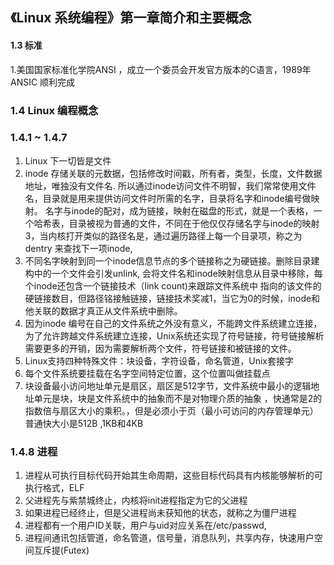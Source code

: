 ## 《Linux 系统编程》第一章简介和主要概念


#### 1.3 标准
1.美国国家标准化学院ANSI ，成立一个委员会开发官方版本的C语言，1989年 ANSIC 顺利完成

### 1.4 Linux 编程概念

### 1.4.1 ~ 1.4.7
1. Linux 下一切皆是文件
2. inode 存储关联的元数据，包括修改时间戳，所有者，类型，长度，文件数据地址，唯独没有文件名.
所以通过inode访问文件不明智，我们常常使用文件名，目录就是用来提供访问文件时所需的名字，目录将名字和inode编号做映射。
名字与inode的配对，成为链接，映射在磁盘的形式，就是一个表格，一个哈希表，目录被视为普通的文件，不同在于他仅仅存储名字与inode的映射
3，当内核打开类似的路径名是，通过遍历路径上每一个目录项，称之为dentry 来查找下一项inode,
4. 不同名字映射到同一个inode信息节点的多个链接称之为硬链接。删除目录建构中的一个文件会引发unlink, 会将文件名和inode映射信息从目录中移除，每个inode还包含一个链接技术（link count)来跟踪文件系统中
指向的该文件的硬链接数目，但路径铭接触链接，链接技术奖减1，当它为0的时候，inode和他关联的数据才真正从文件系统中删除。
5. 因为inode 编号在自己的文件系统之外没有意义，不能跨文件系统建立连接，为了允许跨越文件系统建立连接，Unix系统还实现了符号链接，符号链接解析需要更多的开销，因为需要解析两个文件，符号链接和被链接的文件。
6. Linux支持四种特殊文件：块设备，字符设备，命名管道，Unix套接字
7. 每个文件系统要挂载在名字空间特定位置，这个位置叫做挂载点
8. 块设备最小访问地址单元是扇区，扇区是512字节，文件系统中最小的逻辑地址单元是块，块是文件系统中的抽象而不是对物理介质的抽象 ，快通常是2的指数倍与扇区大小的乘积。，但是必须小于页（最小可访问的内存管理单元）
普通快大小是512B ,1KB和4KB

### 1.4.8 进程

1. 进程从可执行目标代码开始其生命周期，这些目标代码具有内核能够解析的可执行格式，ELF
2. 父进程先与紫禁城终止，内核将init进程指定为它的父进程
3. 如果进程已经终止，但是父进程尚未获知他的状态，就称之为僵尸进程
4. 进程都有一个用户ID关联，用户与uid对应关系在/etc/passwd,
5. 进程间通讯包括管道，命名管道，信号量，消息队列，共享内存，快速用户空间互斥提(Futex)
